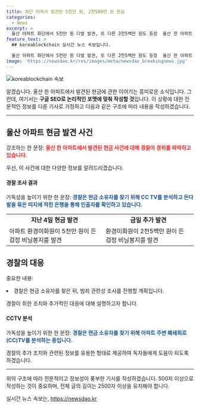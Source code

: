 ```yaml
---
title: 화단 아래서 발견된 5천만 원, 2천500만 원 현금
categories:
  - News
excerpt: >
  울산 아파트 화단에서 5천만 원 다발 발견, 또 다른 2천5백만 원도 등장  울산 한 아파트 화단에서 5천만 원 다발이 발견된 가운데, 같은 장소에서 또 다른 현금 뭉치를 발견했다는 신고가 접수됐다. 경찰은 이들의 주인을 찾기 위해 CC TV를 분석하고, 범죄 관련성을 조사할 계획이다.
feature_text: >
  ## koreablockchain 실시간 뉴스 속보입니다.

  울산 아파트 화단에서 5천만 원 다발 발견, 또 다른 2천5백만 원도 등장  울산 한 아파트 화단에서 5천만 원 다발이 발견된 가운데, 같은 장소에서 또 다른 현금 뭉치를 발견했다는 신고가 접수됐다. 경찰은 이들의 주인을 찾기 위해 CC TV를 분석하고, 범죄 관련성을 조사할 계획이다.
image: 'https://newsdao.kr/res/images/meta/newsdao_breakingnews.jpg'
---
```


<p><img src="https://newsdao.kr/res/images/meta/newsdao_breakingnews.jpg" alt="koreablockchain 속보" /></p>

<p>알겠습니다. 울산 한 아파트에서 발견된 현금에 관한 이야기는 흥미로운 소식입니다. 그런데, 여기서는 <strong>구글 SEO로 논리적인 포맷에 맞춰 작성할 것</strong>입니다. 이 상황에 대한 전문적인 정보를 다룬 기사로 가정하고 다음과 같은 구조에 따라 내용을 작성하겠습니다.</p>

<hr />

<h2 data-ke-size="size26">울산 아파트 현금 발견 사건</h2>

<p>강조하는 한 문장:
<b><span style="color: #ee2323;">울산 한 아파트에서 발견된 현금 사건에 대해 경찰이 경위를 파악하고 있습니다.</span></b></p>

<p>우선, 이 사건에 대한 다양한 정보를 알려드리겠습니다.</p>

<h4>경찰 조사 결과</h4>

<p>가독성을 높이기 위한 한 문장:
<b><span style="color: #1a5490;">경찰은 현금 소유자를 찾기 위해 CC TV를 분석하고 돈다발을 묶은 띠지에 적힌 은행을 통해 인출자를 확인하고 있습니다.</span></b></p>

<table>
  <tr>
    <td style="text-align: center; height: 17px;"><b>지난 4일 현금 발견</b></td>
    <td style="text-align: center; height: 17px;"><b>금일 추가 발견</b></td>
  </tr>
  <tr>
    <td>아파트 환경미화원이 5천만 원이 든 검정 비닐봉지를 발견</td>
    <td>환경미화원이 2천5백만 원이 든 검정 비닐봉지를 발견</td>
  </tr>
</table>

<h2 data-ke-size="size26">경찰의 대응</h2>

<p>중요한 내용:
<li>경찰은 현금 소유자를 찾은 뒤, 범죄 관련성 조사를 진행할 계획입니다.</li></p>

<p>경찰이 취한 조치와 추가적인 대응에 대해 설명하고자 합니다.</p>

<h4>CCTV 분석</h4>

<p>가독성을 높이기 위한 한 문장:
<b><span style="color: #1a5490;">경찰은 현금 소유자를 찾기 위해 아파트 주변 폐쇄회로(CC)TV를 분석하는 중입니다.</span></b></p>

<p>경찰의 추가 조치와 관련된 정보를 유용한 형태로 제공하여 독자들에게 도움이 되도록 하겠습니다.</p>

<hr />

<p>위의 구조에 따라 전문적이고 정보성이 풍부한 기사를 작성하겠습니다. 500자 이상으로 작성하는 것이 중요하며, 전체 글의 길이는 2500자 이상을 유지해야 합니다.</p>
실시간 뉴스 속보는, <a href="https://newsdao.kr" rel="dofollow">https://newsdao.kr</a>


